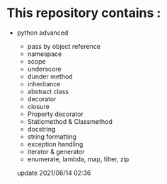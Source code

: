 This repository contains :
==============================================
* python advanced
	- pass by object reference
	- namespace
	- scope
	- underscore
	- dunder method
	- inheritance
	- abstract class
	- decorator
	- closure
	- Property decorator
	- Staticmethod & Classmethod
	- docstring
	- string formatting
	- exception handling
	- iterator & generator
	- enumerate, lambda, map, filter, zip
	
	update 2021/06/14 02:36	
